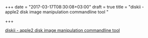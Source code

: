 +++
date = "2017-03-17T08:30:08+03:00"
draft = true
title = "diskii - apple2 disk image manipulation commandline tool "

+++

<p><a href="https://t.co/uZY3FyJTad">diskii - apple2 disk image manipulation commandline tool </a></p>
